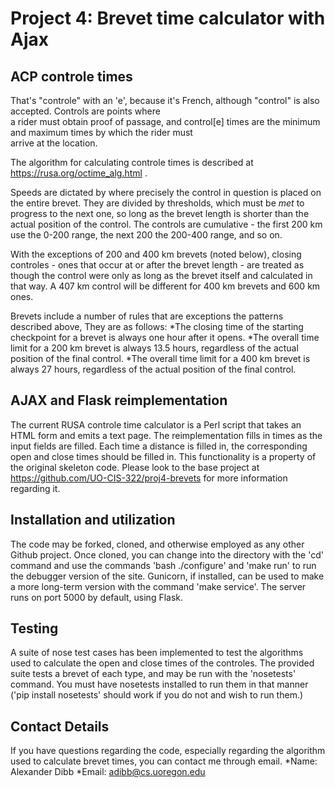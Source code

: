 # Project 4:  Brevet time calculator with Ajax

## ACP controle times

That's "controle" with an 'e', because it's French, although "control"
is also accepted.  Controls are points where   
a rider must obtain proof of passage, and control[e] times are the
minimum and maximum times by which the rider must  
arrive at the location.   

The algorithm for calculating controle times is described at
https://rusa.org/octime_alg.html . 

Speeds are dictated by where precisely the control in question
is placed on the entire brevet. They are divided by thresholds,
which must be *met* to progress to the next one, so long
as the brevet length is shorter than the actual position of the
control. The controls are cumulative - the first 200 km use the
0-200 range, the next 200 the 200-400 range, and so on.

With the exceptions of 200 and 400 km brevets (noted below), closing 
controles - ones that occur at or after the brevet length - are treated
as though the control were only as long as the brevet itself and 
calculated in that way. A 407 km control will be different for 400 km
brevets and 600 km ones.

Brevets include a number of rules that are exceptions
the patterns described above, They are as follows:
*The closing time of the starting checkpoint for a brevet is
always one hour after it opens.
*The overall time limit for a 200 km brevet is always 13.5
hours, regardless of the actual position of the final control.
*The overall time limit for a 400 km brevet is always 27 hours,
regardless of the actual position of the final control.

## AJAX and Flask reimplementation

The current RUSA controle time calculator is a Perl script that takes
an HTML form and emits a text page. The reimplementation fills in
times as the input fields are filled.  Each time a distance is filled
in, the corresponding open and close times should be filled in. This
functionality is a property of the original skeleton code. Please look
to the base project at https://github.com/UO-CIS-322/proj4-brevets for 
more information regarding it.

## Installation and utilization

The code may be forked, cloned, and otherwise employed as any other Github
project. Once cloned, you can change into the directory with the 'cd' 
command and use the commands 'bash ./configure' and 'make run' to run
the debugger version of the site. Gunicorn, if installed, can be used to
make a more long-term version with the command 'make service'. The server
runs on port 5000 by default, using Flask.

## Testing

A suite of nose test cases has been implemented to test the algorithms used
to calculate the open and close times of the controles. The provided suite
tests a brevet of each type, and may be run with the 'nosetests' command.
You must have nosetests installed to run them in that manner ('pip install
nosetests' should work if you do not and wish to run them.)

## Contact Details

If you have questions regarding the code, especially regarding the algorithm
used to calculate brevet times, you can contact me through email.
*Name: Alexander Dibb
*Email: adibb@cs.uoregon.edu